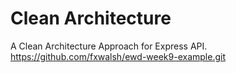 # Clean Architecture
A Clean Architecture Approach for Express API. https://github.com/fxwalsh/ewd-week9-example.git